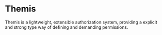 # Themis
Themis is a lightweight, extensible authorization system, providing a explicit and strong type way of defining and demanding permissions.
